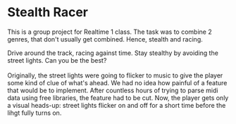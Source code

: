 # Stealth Racer

This is a group project for Realtime 1 class. The task was to combine 2 genres, that don't usually get combined. Hence, stealth and racing.  

Drive around the track, racing against time. Stay stealthy by avoiding the street lights. Can you be the best?
<br><br>
Originally, the street lights were going to flicker to music to give the player some kind of clue of what's ahead. We had no idea how painful of a feature that would be to implement. After countless hours of trying to parse midi data using free libraries, the feature had to be cut. Now, the player gets only a visual heads-up: street lights flicker on and off for a short time before the lihgt fully turns on.
